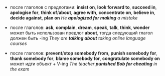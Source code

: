 * после глаголов с предлогами: **insist on**, **look forward to**, **succeed in**, **apologise for**, **think of**/**about**, **agree with**, **concentrate on**, **believe in**, **decide against**, **plan on**
	*He **apologized for making** a mistake*

* после глаголов: **ask**, **complain**, **dream**, **speak**, **talk**, **think**, **wonder** может быть использован предлог **about**, тогда следующий глагол должен быть -ing
	*They are **talking about** taking online language courses*

* после глаголов: **prevent**/**stop somebody from**, **punish somebody for**, **thank somebody for**, **blame somebody for**, **congratulate somebody on** может идти объект + V-ing
	*The teacher **punished Bob for cheating** in the exam*